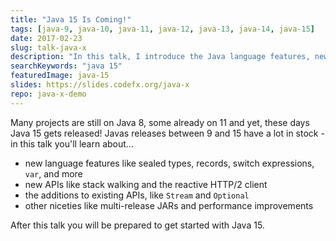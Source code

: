 ```yaml
---
title: "Java 15 Is Coming!"
tags: [java-9, java-10, java-11, java-12, java-13, java-14, java-15]
date: 2017-02-23
slug: talk-java-x
description: "In this talk, I introduce the Java language features, new/updated APIs, and new JVM capabilities that recent Java releases brought to the ecosystem"
searchKeywords: "java 15"
featuredImage: java-15
slides: https://slides.codefx.org/java-x
repo: java-x-demo
---
```


Many projects are still on Java 8, some already on 11 and yet, these days Java 15 gets released!
Javas releases between 9 and 15 have a lot in stock - in this talk you'll learn about...

* new language features like sealed types, records, switch expressions, `var`, and more
* new APIs like stack walking and the reactive HTTP/2 client
* the additions to existing APIs, like `Stream` and `Optional`
* other niceties like multi-release JARs and performance improvements

After this talk you will be prepared to get started with Java 15.
